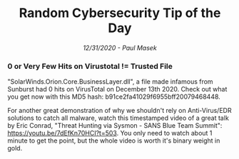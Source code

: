 <div align="center"><h1>Random Cybersecurity Tip of the Day</h1></div>
<div align="center"> <i>12/31/2020 - Paul Masek</i> </div>

### 0 or Very Few Hits on Virustotal != Trusted File

"SolarWinds.Orion.Core.BusinessLayer.dll", a file made infamous from Sunburst had 0 hits on VirusTotal on December 13th 2020. Check out what you get now with this MD5 hash: b91ce2fa41029f6955bff20079468448.

For another great demonstration of why we shouldn't rely on Anti-Virus/EDR solutions to catch all malware, watch this timestamped video of a great talk by Eric Conrad, "Threat Hunting via Sysmon - SANS Blue Team Summit": <https://youtu.be/7dEfKn70HCI?t=503>. You only need to watch about 1 minute to get the point, but the whole video is worth it's binary weight in gold.